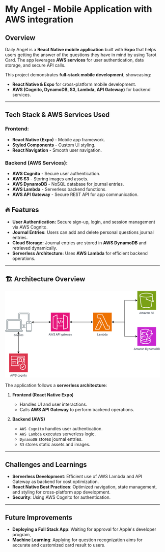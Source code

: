 # My Angel - Mobile Application with AWS integration

## Overview
Daily Angel is a **React Native mobile application** built with **Expo** that helps users getting the answer of the questions they have in mind by using Tarot Card. The app leverages **AWS services** for user authentication, data storage, and secure API calls.

This project demonstrates **full-stack mobile development**, showcasing:
- **React Native & Expo** for cross-platform mobile development.
- **AWS (Cognito, DynamoDB, S3, Lambda, API Gateway)** for backend services.

---

## Tech Stack & AWS Services Used
### **Frontend:**
- **React Native (Expo)** - Mobile app framework.
- **Styled Components** - Custom UI styling.
- **React Navigation** - Smooth user navigation.

### **Backend (AWS Services):**
- **AWS Cognito** - Secure user authentication.
- **AWS S3** - Storing images and assets.
- **AWS DynamoDB** - NoSQL database for journal entries.
- **AWS Lambda** - Serverless backend functions.
- **AWS API Gateway** - Secure REST API for app communication.

## 🔥 Features
- **User Authentication:** Secure sign-up, login, and session management via AWS Cognito.
- **Journal Entries:** Users can add and delete personal questions journal entries.  
- **Cloud Storage:** Journal entries are stored in **AWS DynamoDB** and retrieved dynamically.  
- **Serverless Architecture:** Uses **AWS Lambda** for efficient backend operations.  
---

## 🏗️ Architecture Overview
![AWS Architecture Diagram](./my-angel_aws-architecture.png)

The application follows a **serverless architecture**:
1. **Frontend (React Native Expo)**
   - Handles UI and user interactions.
   - Calls **AWS API Gateway** to perform backend operations.
  
2. **Backend (AWS)**
   - `AWS Cognito` handles user authentication.
   - `AWS Lambda` executes serverless logic.
   - `DynamoDB` stores journal entries.
   - `S3` stores static assets and images.

---

## Challenges and  Learnings
- **Serverless Development**: Efficient use of AWS Lambda and API Gateway as backend for cost optimization.
- **React Native Best Practices**: Optimized navigation, state management, and styling for cross-platform app development.
- **Security**: Using AWS Cognito for authentication.

---

## Future Improvements
- **Deploying a Full Stack App**: Waiting for approval for Apple's developer program,
- **Machine Learning**: Applying for question recognization aims for accurate and customized card result to users.

